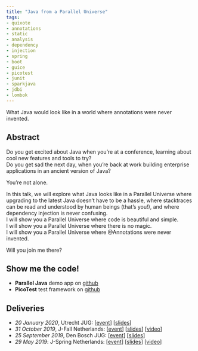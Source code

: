 ```yaml
---
title: "Java from a Parallel Universe"
tags:
- quixote
- annotations
- static
- analysis
- dependency
- injection
- spring
- boot
- guice
- picotest
- junit
- sparkjava
- jdbi
- lombok
---
```

What Java would look like in a world where annotations were never invented. 

## Abstract
Do you get excited about Java when you’re at a conference, learning about cool new features and tools to try?<br/>
Do you get sad the next day, when you’re back at work building enterprise applications in an ancient version of Java?

You’re not alone.

In this talk, we will explore what Java looks like in a Parallel Universe where upgrading to the latest Java doesn’t have to be a hassle, where stacktraces can be read and understood by human beings (that’s you!), and where dependency injection is never confusing.<br/>
I will show you a Parallel Universe where code is beautiful and simple.<br/>
I will show you a Parallel Universe where there is no magic.<br/>
I will show you a Parallel Universe where @Annotations were never invented.

Will you join me there?

## Show me the code!
* **Parallel Java** demo app on [github](https://github.com/jqno/paralleljava)
* **PicoTest** test framework on [github](https://github.com/jqno/picotest)

## Deliveries
* _20 January 2020_, Utrecht JUG: [[event](https://www.meetup.com/Utrecht-Java-User-Group/events/267036025)] [[slides](../slides/paralleljava/2020-utrechtjug)]
* _31 October 2019_, J-Fall Netherlands: [[event](https://2019.jfall.nl/sessions/java-from-a-parallel-universe/)] [[slides](../slides/paralleljava/2019-jfall)] [[video](https://www.youtube.com/watch?v=R0WnUd01f14)]
* _25 September 2019_, Den Bosch JUG: [[event](https://www.meetup.com/Den-Bosch-Java-User-Group/events/263672508/)] [[slides](../slides/paralleljava/2019-denboschjug)]
* _29 May 2019_: J-Spring Netherlands: [[event](https://2019.jspring.nl/sessions/java-from-a-parallel-universe/)] [[slides](../slides/paralleljava/2019-jspring)] [[video](https://www.youtube.com/watch?v=Yj_Bh93omw4)]

